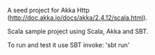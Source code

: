 A seed project for Akka Http (http://doc.akka.io/docs/akka/2.4.12/scala.html).

Scala sample project using Scala, Akka and SBT.

To run and test it use SBT invoke: 'sbt run'
